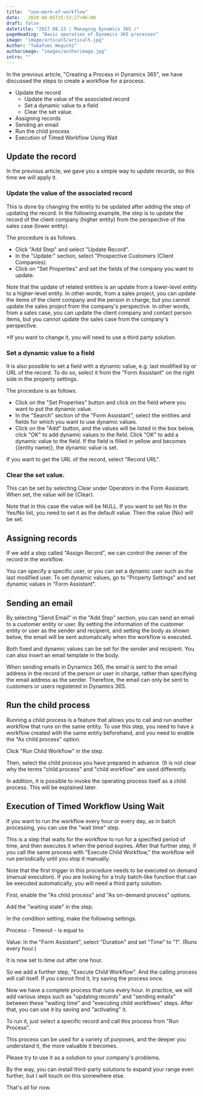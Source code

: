 ```yaml
---
title:  "use-more-of-workflow"
date:   2020-08-05T15:53:27+06:00
draft: false
datetitle: "2017.08.23 | Managing Dynamics 365 /"
pageHeading: "Basic operation of Dynamics 365 processes"
image: "image/artical5/artical5.jpg"
Author: "Takafumi Noguchi"
authorimage: "images/authorimage.jpg"
intro: ""
---
```

<!-- Intro  -->
In the previous article, "Creating a Process in Dynamics 365", we have discussed the steps to create a workflow for a process.


<!-- Table Of Content -->

* Update the record
  * Update the value of the associated record
  * Set a dynamic value to a field
  * Clear the set value.
* Assigning records
* Sending an email
* Run the child process
* Execution of Timed Workflow Using Wait

## Update the record
In the previous article, we gave you a simple way to update records, so this time we will apply it.

### Update the value of the associated record
This is done by changing the entity to be updated after adding the step of updating the record. In the following example, the step is to update the record of the client company (higher entity) from the perspective of the sales case (lower entity).

The procedure is as follows.
  * Click "Add Step" and select "Update Record".
  * In the "Update:" section, select "Prospective Customers (Client Companies).
  * Click on "Set Properties" and set the fields of the company you want to update.

<!-- Image= procedure1.jpg -->

Note that the update of related entities is an update from a lower-level entity to a higher-level entity. In other words, from a sales project, you can update the items of the client company and the person in charge, but you cannot update the sales project from the company's perspective. In other words, from a sales case, you can update the client company and contact person items, but you cannot update the sales case from the company's perspective.

*If you want to change it, you will need to use a third party solution.

### Set a dynamic value to a field
It is also possible to set a field with a dynamic value, e.g. last modified by or URL of the record. To do so, select it from the "Form Assistant" on the right side in the property settings.

The procedure is as follows.

  * Click on the "Set Properties" button and click on the field where you want to put the dynamic value.
  * In the "Search" section of the "Form Assistant", select the entities and fields for which you want to use dynamic values.
  * Click on the "Add" button, and the values will be listed in the box below, click "OK" to add dynamic values to the field. Click "OK" to add a dynamic value to the field. If the field is filled in yellow and becomes {<field name>(entity name)}, the dynamic value is set.
<!-- Image= procedure2.jpg -->

If you want to get the URL of the record, select "Record URL".
<!-- Image= procedure3.png -->

### Clear the set value.
This can be set by selecting Clear under Operators in the Form Assistant. When set, the value will be {Clear}.
<!-- Image= procedure4.jpg -->

Note that in this case the value will be NULL. If you want to set No in the Yes/No list, you need to set it as the default value. Then the value {No} will be set.
<!-- Image= procedure5.jpg -->


## Assigning records
If we add a step called "Assign Record", we can control the owner of the record in the workflow.
<!-- Image= procedure6.jpg -->

You can specify a specific user, or you can set a dynamic user such as the last modified user. To set dynamic values, go to "Property Settings" and set dynamic values in "Form Assistant".
<!-- Image= procedure7.jpg -->

## Sending an email
By selecting "Send Email" in the "Add Step" section, you can send an email to a customer entity or user. By setting the information of the customer entity or user as the sender and recipient, and setting the body as shown below, the email will be sent automatically when the workflow is executed.
<!-- Image= procedure8.jpg -->

Both fixed and dynamic values can be set for the sender and recipient. You can also insert an email template in the body.
<!-- Imahe= procedure9.jpg -->

When sending emails in Dynamics 365, the email is sent to the email address in the record of the person or user in charge, rather than specifying the email address as the sender. Therefore, the email can only be sent to customers or users registered in Dynamics 365.
<!-- Image= procedure10.jpg -->

## Run the child process
Running a child process is a feature that allows you to call and run another workflow that runs on the same entity. To use this step, you need to have a workflow created with the same entity beforehand, and you need to enable the "As child process" option.
<!-- Image= procedure11.jpg -->

Click "Run Child Workflow" in the step.
<!-- Image= procedure12.jpg -->

Then, select the child process you have prepared in advance. (It is not clear why the terms "child process" and "child workflow" are used differently.
<!-- Image= procedure13.jpg -->

In addition, it is possible to invoke the operating process itself as a child process. This will be explained later.

## Execution of Timed Workflow Using Wait
If you want to run the workflow every hour or every day, as in batch processing, you can use the "wait time" step.

This is a step that waits for the workflow to run for a specified period of time, and then executes it when the period expires. After that further step, if you call the same process with "Execute Child Workflow," the workflow will run periodically until you stop it manually.

Note that the first trigger in this procedure needs to be executed on demand (manual execution). If you are looking for a truly batch-like function that can be executed automatically, you will need a third party solution.

First, enable the "As child process" and "As on-demand process" options.
<!-- Image= procedure14.jpg -->

Add the "waiting state" in the step.
<!-- Image= procedure15.jpg -->

In the condition setting, make the following settings.

Process - Timeout - is equal to

Value: In the "Form Assistant", select "Duration" and set "Time" to "1". (Runs every hour.)
<!-- Image= procedure16.jpg -->

It is now set to time out after one hour.

So we add a further step, "Execute Child Workflow". And the calling process will call itself. If you cannot find it, try saving the process once.

<!-- Image= procedure17.jpg -->

Now we have a complete process that runs every hour. In practice, we will add various steps such as "updating records" and "sending emails" between these "waiting time" and "executing child workflows" steps. After that, you can use it by saving and "activating" it.

To run it, just select a specific record and call this process from "Run Process".
<!-- Image= procedure18.jpg -->

This process can be used for a variety of purposes, and the deeper you understand it, the more valuable it becomes.

Please try to use it as a solution to your company's problems.

By the way, you can install third-party solutions to expand your range even further, but I will touch on this somewhere else.

That's all for now.